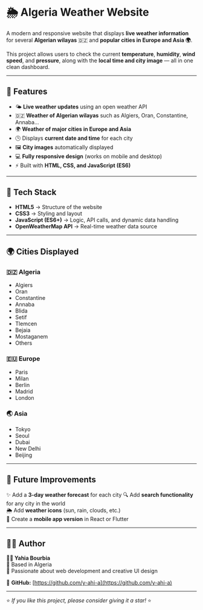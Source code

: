 # 🌦️ Algeria Weather Website  

A modern and responsive website that displays **live weather information** for several **Algerian wilayas** 🇩🇿 and **popular cities in Europe and Asia 🌍**.  

This project allows users to check the current **temperature**, **humidity**, **wind speed**, and **pressure**, along with the **local time and city image** — all in one clean dashboard.

---

## 🚀 Features  

- 🌤️ **Live weather updates** using an open weather API  
- 🇩🇿 **Weather of Algerian wilayas** such as Algiers, Oran, Constantine, Annaba...  
- 🌍 **Weather of major cities in Europe and Asia**  
- 🕒 Displays **current date and time** for each city  
- 🖼️ **City images** automatically displayed  
- 💻 **Fully responsive design** (works on mobile and desktop)  
- ⚡ Built with **HTML, CSS, and JavaScript (ES6)**  

---

## 🧠 Tech Stack  

- **HTML5** → Structure of the website  
- **CSS3** → Styling and layout  
- **JavaScript (ES6+)** → Logic, API calls, and dynamic data handling  
- **OpenWeatherMap API** → Real-time weather data source  

---

## 🌍 Cities Displayed  

### 🇩🇿 **Algeria**
- Algiers  
- Oran  
- Constantine  
- Annaba  
- Blida  
- Setif  
- Tlemcen  
- Bejaia  
- Mostaganem  
- Others  

### 🇪🇺 **Europe**
- Paris  
- Milan  
- Berlin  
- Madrid  
- London  

### 🌏 **Asia**
- Tokyo  
- Seoul  
- Dubai  
- New Delhi  
- Beijing  

---

## 📅 Future Improvements  

✨ Add a **3-day weather forecast** for each city 
🔍 Add **search functionality** for any city in the world  
🌦️ Add **weather icons** (sun, rain, clouds, etc.)   
📱 Create a **mobile app version** in React or Flutter  

---

## 🧑‍💻 Author  

**👨‍💻 Yahia Bourbia**  
📍 Based in Algeria  
💬 Passionate about web development and creative UI design  

🔗 **GitHub:** [https://github.com/y-ahi-a](https://github.com/y-ahi-a)  

---


⭐ *If you like this project, please consider giving it a star!* ⭐
